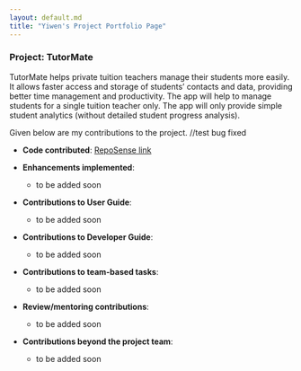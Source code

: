 ```yaml
---
layout: default.md
title: "Yiwen's Project Portfolio Page"
---
```


### Project: TutorMate

TutorMate helps private tuition teachers manage their students more easily. It allows faster access and storage of students’ contacts and data, providing better time management and productivity. The app will help to manage students for a single tuition teacher only. The app will only provide simple student analytics (without detailed student progress analysis).

Given below are my contributions to the project.
//test bug fixed
* **Code contributed**: [RepoSense link]()

* **Enhancements implemented**:
    * to be added soon

* **Contributions to User Guide**:
    * to be added soon

* **Contributions to Developer Guide**:
    * to be added soon

* **Contributions to team-based tasks**:
    * to be added soon

* **Review/mentoring contributions**:
    * to be added soon

* **Contributions beyond the project team**:
    * to be added soon

